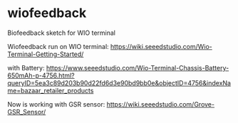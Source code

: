 # wiofeedback
Biofeedback sketch for WIO terminal

Wiofeedback run on WIO terminal:
https://wiki.seeedstudio.com/Wio-Terminal-Getting-Started/

with Battery:
https://www.seeedstudio.com/Wio-Terminal-Chassis-Battery-650mAh-p-4756.html?queryID=5ea3c89d203b90d22fd6d3e90bd9bb0e&objectID=4756&indexName=bazaar_retailer_products

Now is working with GSR sensor:
https://wiki.seeedstudio.com/Grove-GSR_Sensor/


